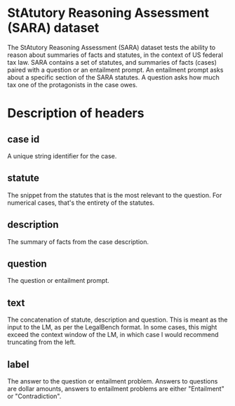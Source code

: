 # StAtutory Reasoning Assessment (SARA) dataset
The StAtutory Reasoning Assessment (SARA) dataset tests the ability to reason about summaries of facts and statutes, in the context of US federal tax law. SARA contains a set of statutes, and summaries of facts (cases) paired with a question or an entailment prompt. An entailment prompt asks about a specific section of the SARA statutes. A question asks how much tax one of the protagonists in the case owes.

# Description of headers
## case id
A unique string identifier for the case.
## statute
The snippet from the statutes that is the most relevant to the question. For numerical cases, that's the entirety of the statutes.
## description
The summary of facts from the case description.
## question
The question or entailment prompt.
## text
The concatenation of statute, description and question. This is meant as the input to the LM, as per the LegalBench format. In some cases, this might exceed the context window of the LM, in which case I would recommend truncating from the left.
## label
The answer to the question or entailment problem. Answers to questions are dollar amounts, answers to entailment problems are either "Entailment" or "Contradiction".

